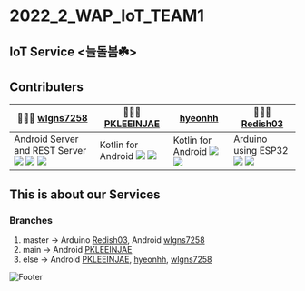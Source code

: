 # 2022_2_WAP_IoT_TEAM1

## IoT Service <늘돌봄☘️>


## Contributers
| 🙋🏽‍♂️ [wlgns7258](https://github.com/wlgns7258)| 🙋🏽‍♂️ [PKLEEINJAE](https://github.com/PKLEEINJAE)|[hyeonhh](https://github.com/hyeonhh)| 🙋🏽‍♂️ [Redish03](https://github.com/Redish03)|
|--|--|--|--|
|Android Server and REST Server <img src="https://img.shields.io/badge/Android Studio-3DDC84?style=flat-square&logo=Android Studio&logoColor=white"/> <img src="https://img.shields.io/badge/Node.js-339933?style=flat-square&logo=Node.js&logoColor=white"/>  <img src="https://img.shields.io/badge/MongoDB-47A248?style=flat-square&logo=MongoDB&logoColor=white"/>|Kotlin for Android <img src="https://img.shields.io/badge/Kotlin-7F52FF?style=flat-square&logo=Kotlin&logoColor=white"/> <img src="https://img.shields.io/badge/Android Studio-3DDC84?style=flat-square&logo=Android Studio&logoColor=white"/> | Kotlin for Android <img src="https://img.shields.io/badge/Kotlin-7F52FF?style=flat-square&logo=Kotlin&logoColor=white"/> <img src="https://img.shields.io/badge/Android Studio-3DDC84?style=flat-square&logo=Android Studio&logoColor=white"/> |Arduino using ESP32 <img src="https://img.shields.io/badge/Espressif-E7352C?style=flat-square&logo=Espressif&logoColor=white"/> <img src="https://img.shields.io/badge/Arduino-00979D?style=flat-square&logo=Arduino&logoColor=white"/>|



## This is about our Services 

### Branches
1. master -> Arduino [Redish03](https://github.com/Redish03), Android [wlgns7258](https://github.com/wlgns7258)
2. main -> Android [PKLEEINJAE](https://github.com/PKLEEINJAE)
3. else -> Android [PKLEEINJAE](https://github.com/PKLEEINJAE), [hyeonhh](https://github.com/hyeonhh), [wlgns7258](https://github.com/wlgns7258)

![Footer](https://capsule-render.vercel.app/api?type=waving&color=auto&height=200&section=footer)
